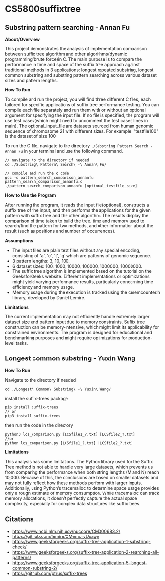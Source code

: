 # CS5800suffixtree

## Substring pattern searching - Annan Fu 
**About/Overview**

This project demonstrates the analysis of implementation comparison between suffix tree algorithm and other algorithms(dynamic programming/brute force)in C. The main purpose is to compare the performance in time and space of the suffix tree approach against traditional methods in 3 applications: longest repeated substring, longest common substring and substring pattern searching across various dataset sizes and pattern lengths.

**How To Run**

To compile and run the project, you will find three different C files, each tailored for specific applications of suffix tree performance testing. You can compile each file separately and run them with or without an optional argument for specifying the input file. If no file is specified, the program will use test cases(which might need to uncomment the test cases lines in main).
The optional_input_file are datasets sourced from human genomic sequence of chromosome 21 with different sizes. For example:
"testfile100" is the dataset of size 100

To run the C file, navigate to the directory `./Substring Pattern Search - Annan Fu` in your terminal and use the following command.

```
// navigate to the directory if needed
cd ./Substring\ Pattern\ Search\ -\ Annan\ Fu/

// compile and run the c code
gcc -o pattern_search_comparison_annanfu pattern_search_comparison_annanfu.c
./pattern_search_comparison_annanfu [optional_testfile_size]
```

**How to Use the Program**

After running the program, it reads the input file(optional), constructs a suffix tree of the input, and then performs the applications for the given pattern with suffix tree and the other algorithm. The results display the comparison of time taken to build the tree, time and memory used to search/find the pattern for two methods, and other information about the result (such as positions and number of occurrences). 

**Assumptions**

- The input files are plain text files without any special encoding, consisting of 'a', 'c', 't', 'g' which are patterns of genomic sequence.
- 3 pattern lengths: 3, 10, 100.
- 6 dataset sizes: 100, 1000, 10000, 100000, 1000000, 10000000.
- The suffix tree algorithm is implemented based on the tutorial on the GeeksforGeeks website. Different implementations or optimizations might yield varying performance results, particularly concerning time efficiency and memory usage.
- Memory usage during the execution is tracked using the cmemcounter.h library, developed by Daniel Lemire. 

**Limitations**

The current implementation may not efficiently handle extremely larger dataset size and pattern input due to memory constraints.
Suffix tree construction can be memory-intensive, which might limit its applicability for constrained environments.
The program is designed for educational and benchmarking purposes and might require optimizations for production-level tasks.

## Longest common substring - Yuxin Wang

**How To Run**

Navigate to the directory if needed
```
cd ./Longest\ Common\ Substring\ -\ Yuxin\ Wang/
```

install the suffix-trees package
```
pip install suffix-trees
// or
pip3 install suffix-trees
```

then run the code in the directory
```
python3 lcs_comparison.py [LCSfile1_?.txt] [LCSfile2_?.txt]
//or
python lcs_comparison.py [LCSfile1_?.txt] [LCSfile2_?.txt]
```
**Limitations**

This analysis has some limitations. The Python library used for the Suffix Tree method is not able to handle very large datasets, which prevents us from comparing the performance when both string lengths (M and N) reach 10,000. Because of this, the conclusions are based on smaller datasets and may not fully reflect how these methods perform with larger inputs. Additionally, using Python’s tracemalloc to determine space usage provides only a rough estimate of memory consumption. While tracemalloc can track memory allocations, it doesn’t perfectly capture the actual space complexity, especially for complex data structures like suffix trees.

## Citations
- https://www.ncbi.nlm.nih.gov/nuccore/CM000683.2/
- https://github.com/lemire/CMemoryUsage
- https://www.geeksforgeeks.org/suffix-tree-application-1-substring-check/
- https://www.geeksforgeeks.org/suffix-tree-application-2-searching-all-patterns/
- https://www.geeksforgeeks.org/suffix-tree-application-5-longest-common-substring-2/
- https://github.com/ptrus/suffix-trees
